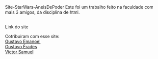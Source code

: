 Site-StarWars-AneisDePoder
Este foi um trabalho feito na faculdade com mais 3 amigos, da disciplina de html.

  <br>Link do site </a>

Cotribuíram com esse site: 
<a href="https://github.com/GustavoAdornelas"> 
  <br>Gustavo Emanoel </a>
<a href="https://github.com/Gustavo-erades"> 
  <br>Gustavo Êrades</a>
<a href="https://github.com/Aluno18"> 
  <br>Victor Samuel </a>
<a href="https://sytlernaraki.github.io/Site-StarWars-AneisDePoder/Index.html"> 
